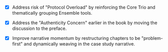 - [x] Address risk of "Protocol Overload" by reinforcing the Core Trio and thematically grouping Ensemble tools.
- [x] Address the "Authenticity Concern" earlier in the book by moving the discussion to the preface.
- [x] Improve narrative momentum by restructuring chapters to be "problem-first" and dynamically weaving in the case study narrative.
      